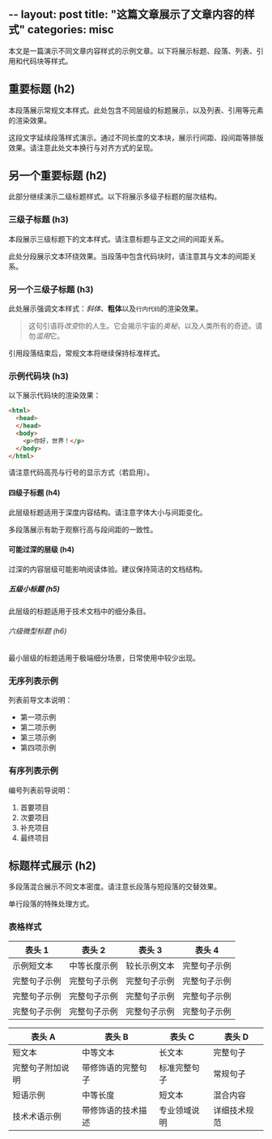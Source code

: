 
--
layout: post
title: "这篇文章展示了文章内容的样式"
categories: misc
---


本文是一篇演示不同文章内容样式的示例文章。以下将展示标题、段落、列表、引用和代码块等样式。

## 重要标题 (h2)

本段落展示常规文本样式。此处包含不同层级的标题展示，以及列表、引用等元素的渲染效果。

这段文字延续段落样式演示。通过不同长度的文本块，展示行间距、段间距等排版效果。请注意此处文本换行与对齐方式的呈现。

## 另一个重要标题 (h2)

此部分继续演示二级标题样式。以下将展示多级子标题的层次结构。

### 三级子标题 (h3)

本段展示三级标题下的文本样式。请注意标题与正文之间的间距关系。

此处分段展示文本环绕效果。当段落中包含代码块时，请注意其与文本的间距关系。

### 另一个三级子标题 (h3)

此处展示强调文本样式：*斜体*、**粗体**以及`行内代码`的渲染效果。

> 这句引语将*改变*你的人生。它会揭示宇宙的<i>奥秘</i>，以及人类所有的奇迹。请勿<em>滥用</em>它。

引用段落结束后，常规文本将继续保持标准样式。

### 示例代码块 (h3)

以下展示代码块的渲染效果：

```html
<html>
  <head>
  </head>
  <body>
    <p>你好，世界！</p>
  </body>
</html>
```

请注意代码高亮与行号的显示方式（若启用）。

#### 四级子标题 (h4)

此层级标题适用于深度内容结构。请注意字体大小与间距变化。

多段落展示有助于观察行高与段间距的一致性。

#### 可能过深的层级 (h4)

过深的内容层级可能影响阅读体验。建议保持简洁的文档结构。

##### 五级小标题 (h5)

此层级的标题适用于技术文档中的细分条目。

###### 六级微型标题 (h6)

最小层级的标题适用于极端细分场景，日常使用中较少出现。

### 无序列表示例

列表前导文本说明：

- 第一项示例
- 第二项示例
- 第三项示例
- 第四项示例

### 有序列表示例

编号列表前导说明：

1. 首要项目
2. 次要项目
3. 补充项目
4. 最终项目

## 标题样式展示 (h2)

多段落混合展示不同文本密度。请注意长段落与短段落的交替效果。

单行段落的特殊处理方式。

### 表格样式

表头 1         | 表头 2         | 表头 3         | 表头 4
-------------- | -------------- | -------------- | --------------
示例短文本     | 中等长度示例    | 较长示例文本    | 完整句子示例
完整句子示例   | 完整句子示例   | 完整句子示例   | 完整句子示例
完整句子示例   | 完整句子示例   | 完整句子示例   | 完整句子示例
完整句子示例   | 完整句子示例   | 完整句子示例   | 完整句子示例


表头 A | 表头 B | 表头 C | 表头 D
--- | --- | --- | ---
短文本 | 中等文本 | 长文本 | 完整句子
完整句子附加说明 | 带修饰语的完整句子 | 标准完整句子 | 常规句子
短语示例 | 中等长度 | 短文本 | 混合内容
技术术语示例 | 带修饰语的技术描述 | 专业领域说明 | 详细技术规范
